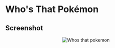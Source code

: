 
<h1>Who's That Pokémon</h1>
<h2>Screenshot</h2>
<p align="center">
  <img src="https://user-images.githubusercontent.com/41525219/163041779-09c62630-4aaf-42ca-90de-95f49ffed4b9.png" alt="Whos that pokemon"/>
</p>
